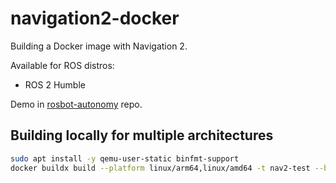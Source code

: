 # navigation2-docker

Building a Docker image with Navigation 2.

Available for ROS distros:
- ROS 2 Humble

Demo in [rosbot-autonomy](https://github.com/husarion/rosbot-autonomy) repo.


## Building locally for multiple architectures

```bash
sudo apt install -y qemu-user-static binfmt-support
docker buildx build --platform linux/arm64,linux/amd64 -t nav2-test --build-arg PREFIX=vulcanexus- .
```
